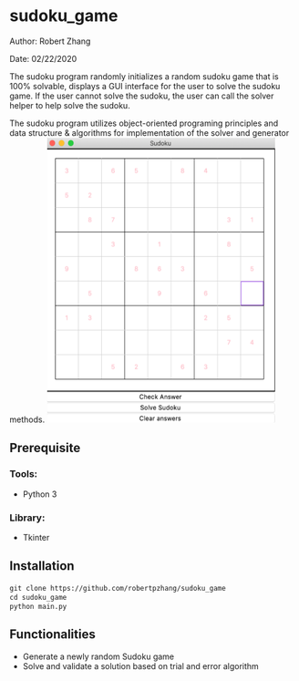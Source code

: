 # sudoku_game
Author: Robert Zhang 

Date: 02/22/2020 

The sudoku program randomly initializes a random sudoku game that is 100% solvable, displays a GUI interface for the user to solve the sudoku game. If the user cannot solve the sudoku, the user can call the solver helper to help solve the sudoku.

The sudoku program utilizes object-oriented programing principles and data structure & algorithms for implementation of the solver and generator methods.
<img src="gui_demo.png" width="400" height="500">

## Prerequisite
### Tools:
- Python 3
### Library:
- Tkinter

## Installation
```
git clone https://github.com/robertpzhang/sudoku_game
cd sudoku_game
python main.py
```

## Functionalities

- Generate a newly random Sudoku game
- Solve and validate a solution based on trial and error algorithm

